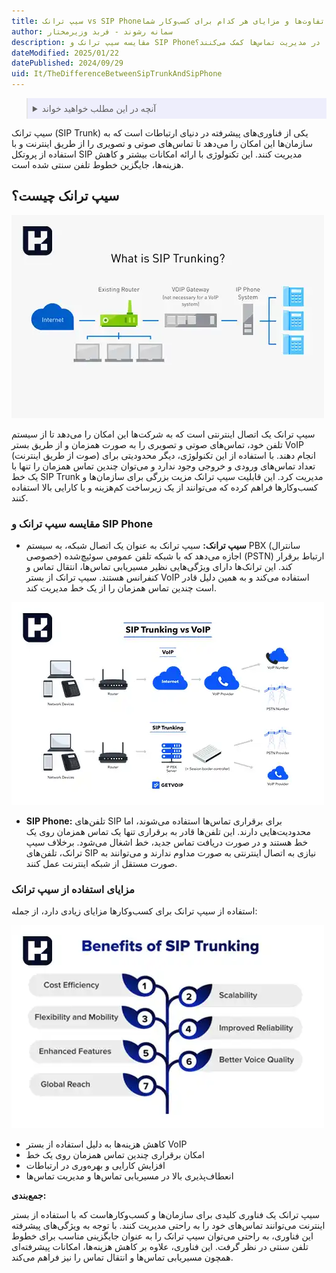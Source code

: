 ```yaml
---
title: سیپ ترانک vs SIP Phone؛ تفاوت‌ها و مزایای هر کدام برای کسب‌وکار شما
author: سمانه رشوند - فربد وزیرمختار
description: مقایسه سیپ ترانک و SIP Phone؛ تفاوت‌ها، کاربردها و مزایای هر کدام. چگونه این دو فناوری ارتباطی به کسب‌وکارها در مدیریت تماس‌ها کمک می‌کنند؟
dateModified: 2025/01/22
datePublished: 2024/09/29
uid: It/TheDifferenceBetweenSipTrunkAndSipPhone
---
```

<blockquote style="background-color:#eeeefc; padding:0.5rem">
<details>
  <summary>آنچه در این مطلب خواهید خواند</summary>
  <ul>
   <li>سیپ ترانک چیست؟</li>
   <li>مقایسه SIP Trunk و SIP Phone چیست؟</li>
   <li>مزایای استفاده از سیپ ترانک</li>
  </ul>
</details>
</blockquote>

سیپ ترانک (SIP Trunk) یکی از فناوری‌های پیشرفته در دنیای ارتباطات است که به سازمان‌ها این امکان را می‌دهد تا تماس‌های صوتی و تصویری را از طریق اینترنت و با استفاده از پروتکل SIP مدیریت کنند. این تکنولوژی با ارائه امکانات بیشتر و کاهش هزینه‌ها، جایگزین خطوط تلفن سنتی شده است.

## سیپ ترانک چیست؟

![Sip Trunk چیست؟](./Images/WhatIsSipTrunking.webp)

سیپ ترانک یک اتصال اینترنتی است که به شرکت‌ها این امکان را می‌دهد تا از سیستم تلفن خود، تماس‌های صوتی و تصویری را به صورت همزمان و از طریق بستر VoIP (صوت از طریق اینترنت) انجام دهند. با استفاده از این تکنولوژی، دیگر محدودیتی برای تعداد تماس‌های ورودی و خروجی وجود ندارد و می‌توان چندین تماس همزمان را تنها با یک خط SIP Trunk مدیریت کرد. این قابلیت سیپ ترانک مزیت بزرگی برای سازمان‌ها و کسب‌وکارها فراهم کرده که می‌توانند از یک زیرساخت کم‌هزینه و با کارایی بالا استفاده کنند.

### مقایسه سیپ ترانک و SIP Phone

- **سیپ ترانک:** سیپ ترانک به عنوان یک اتصال شبکه، به سیستم PBX (سانترال خصوصی) اجازه می‌دهد که با شبکه تلفن عمومی سوئیچ‌شده (PSTN) ارتباط برقرار کند. این ترانک‌ها دارای ویژگی‌هایی نظیر مسیریابی تماس‌ها، انتقال تماس و کنفرانس هستند. سیپ ترانک از بستر VoIP استفاده می‌کند و به همین دلیل قادر است چندین تماس همزمان را از یک خط مدیریت کند.

![تفاوت های Sip trunk و Voip](./Images/SipTrunkVsVoip.webp)

- **SIP Phone:** تلفن‌های SIP برای برقراری تماس‌ها استفاده می‌شوند، اما محدودیت‌هایی دارند. این تلفن‌ها قادر به برقراری تنها یک تماس همزمان روی یک خط هستند و در صورت دریافت تماس جدید، خط اشغال می‌شود. برخلاف سیپ ترانک، تلفن‌های SIP نیازی به اتصال اینترنتی به صورت مداوم ندارند و می‌توانند به صورت مستقل از شبکه اینترنت عمل کنند.

### مزایای استفاده از سیپ ترانک

استفاده از سیپ ترانک برای کسب‌وکارها مزایای زیادی دارد، از جمله:

![مزایای Sip Trunking](./Images/BenefitsOfSipTrunking.webp)

- کاهش هزینه‌ها به دلیل استفاده از بستر VoIP
- امکان برقراری چندین تماس همزمان روی یک خط
- افزایش کارایی و بهره‌وری در ارتباطات
- انعطاف‌پذیری بالا در مسیریابی تماس‌ها و مدیریت تماس‌ها

**جمع‌بندی:**

سیپ ترانک یک فناوری کلیدی برای سازمان‌ها و کسب‌وکارهاست که با استفاده از بستر اینترنت می‌توانند تماس‌های خود را به راحتی مدیریت کنند. با توجه به ویژگی‌های پیشرفته این فناوری، به راحتی می‌توان سیپ ترانک را به عنوان جایگزینی مناسب برای خطوط تلفن سنتی در نظر گرفت. این فناوری، علاوه بر کاهش هزینه‌ها، امکانات پیشرفته‌ای همچون مسیریابی تماس‌ها و انتقال تماس را نیز فراهم می‌کند.